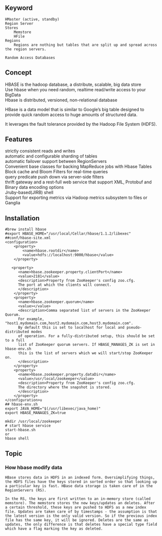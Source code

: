 ## Keyword
```
HMaster (active, standby)
Region Server
Stores
    Memstore
    HFile
Regions
    Regions are nothing but tables that are split up and spread across the region servers.

Random Access Databases
```

## Concept
HBASE is the hadoop database, a distribute, scalable, big data store  
Use hbase when you need random, realtime read/write access to your BigData  
Hbase is distributed, versioned, non-relational database 

HBase is a data model that is similar to Google’s big table designed to provide quick random access to huge amounts of structured data.

It leverages the fault tolerance provided by the Hadoop File System (HDFS).

## Features
strictly consistent reads and writes  
automatic and configurable sharding of tables  
automatic failover support between RegionServers  
Convenient base classes for backing MapReduce jobs with Hbase Tables  
Block cache and Bloom Filters for real-time queries  
query predicate push down via server-side filters  
thrift gateway and a rest-full web service that support XML, Protobuf and Binary data encoding options  
Jruby-based(JIRB) shell  
Support for exporting metrics via Hadoop metrics subsystem to files or Ganglia  


## Installation
```
#brew install hbase
#export HBASE_HOME="/usr/local/Cellar/hbase/1.1.2/libexec"
##conf/hbase-site.xml
<configuration>
    <property>
        <name>hbase.rootdir</name>
        <value>hdfs://localhost:9000/hbase</value>
    </property>

   <property>
      <name>hbase.zookeeper.property.clientPort</name>
      <value>2181</value>
      <description>Property from ZooKeeper's config zoo.cfg.
      The port at which the clients will connect.
      </description>
    </property>
    <property>
      <name>hbase.zookeeper.quorum</name>
      <value></value>
      <description>Comma separated list of servers in the ZooKeeper Quorum.
      For example, "host1.mydomain.com,host2.mydomain.com,host3.mydomain.com".
      By default this is set to localhost for local and pseudo-distributed modes
      of operation. For a fully-distributed setup, this should be set to a full
      list of ZooKeeper quorum servers. If HBASE_MANAGES_ZK is set in hbase-env.sh
      this is the list of servers which we will start/stop ZooKeeper on.
      </description>
    </property>
    <property>
      <name>hbase.zookeeper.property.dataDir</name>
      <value>/usr/local/zookeeper</value>
      <description>Property from ZooKeeper's config zoo.cfg.
      The directory where the snapshot is stored.
      </description>
    </property>
</configuration>u
## hbase-env.sh
export JAVA_HOME="$(/usr/libexec/java_home)"
export HBASE_MANAGES_ZK=true

mkdir /usr/local/zookeeper
# start hbase service 
start-hbase.sh
or 
hbase shell
```

## Topic
### How hbase modify data
```
HBase stores data in HDFS in an indexed form. Oversimplifying things, the HDFS files have the keys stored in sorted order so that looking up a particular key is fast. HBase data storage is taken care of in the RegionServers (RS).

In the RS, the keys are first written to an in-memory store (called memstore). The memstore stores the new keys/updates an deletes. After a certain threshold, these keys are pushed to HDFS as a new index file. Updates are taken care of by timestamps - the assumption is that the latest version is the only valid version. So if the previous index file has the same key, it will be ignored. Deletes are the same as updates, the only difference is that deletes have a special type field which have a flag marking the key as deleted.
```

